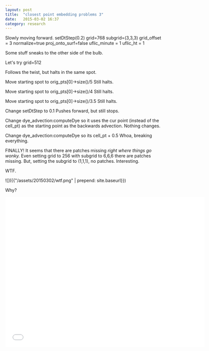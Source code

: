 ```yaml
---
layout: post
title:  "closest point embedding problems 3"
date:   2015-03-02 16:37
category: research 
---
```


Slowly moving forward.
setDtStep(0.2)
grid=768
subgrid=(3,3,3)
grid_offset = 3
normalize=true
proj_onto_surf=false
uflic_minute = 1
uflic_ht = 1

Some stuff sneaks to the other side of the bulb.

Let's try grid=512

Follows the twist, but halts in the same spot.

Move starting spot to orig_pts[0]->size()/5
Still halts.

Move starting spot to orig_pts[0]->size()/4
Still halts.

Move starting spot to orig_pts[0]->size()/3.5
Still halts.

Change setDtStep to 0.1
Pushes forward, but still stops.

Change dye_advection:computeDye so it uses the cur point (instead of the cell_pt)
as the starting point as the backwards advection.
Nothing changes.

Change dye_advection:computeDye so its cell_pt + 0.5
Whoa, breaking everything.


FINALLY! It seems that there are patches missing *right where things go wonky.*
Even setting grid to 256 with subgrid to 6,6,6 there are patches missing.
But, setting the subgrid to (1,1,1), no patches. Interesting.

WTF.

![]({{"/assets/20150302/wtf.png" | prepend: site.baseurl}})

Why?

<iframe width="640" height="480" src="{{site.baseurl}}/assets/20150302/wtf.mp4" frameborder="0" allowfullscreen></iframe>


